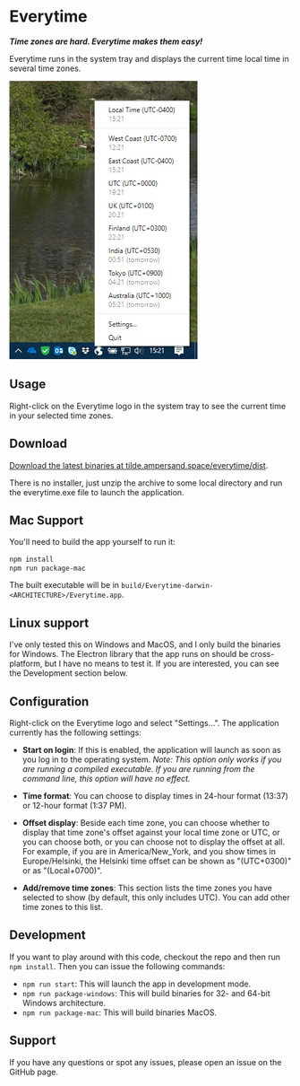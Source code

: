 # Everytime

***Time zones are hard. Everytime makes them easy!***

Everytime runs in the system tray and displays the current time local time in several time zones.

![example screencap](https://raw.githubusercontent.com/kiprobinson/everytime/master/screencap.jpg)

## Usage

Right-click on the Everytime logo in the system tray to see the current time in your selected time zones.

## Download

[Download the latest binaries at tilde.ampersand.space/everytime/dist][binaries].

There is no installer, just unzip the archive to some local directory and run the everytime.exe file to launch the application.

## Mac Support

You'll need to build the app yourself to run it:

```
npm install
npm run package-mac
```

The built executable will be in `build/Everytime-darwin-<ARCHITECTURE>/Everytime.app`.


## Linux support

I've only tested this on Windows and MacOS, and I only build the binaries for Windows. The Electron library that the app runs on should be cross-platform, but I have no means to test it. If you are interested, you can see the Development section below.

## Configuration

Right-click on the Everytime logo and select "Settings...". The application currently has the following settings:

* **Start on login**: If this is enabled, the application will launch as soon as you log in to the operating system. *Note: This option only works if you are running a compiled executable. If you are running from the command line, this option will have no effect.*

* **Time format**: You can choose to display times in 24-hour format (13:37) or 12-hour format (1:37 PM).

* **Offset display**: Beside each time zone, you can choose whether to display that time zone's offset against your local time zone or UTC, or you can choose both, or you can choose not to display the offset at all. For example, if you are in America/New_York, and you show times in Europe/Helsinki, the Helsinki time offset can be shown as "(UTC+0300)" or as "(Local+0700)".

* **Add/remove time zones**: This section lists the time zones you have selected to show (by default, this only includes UTC). You can add other time zones to this list.

## Development

If you want to play around with this code, checkout the repo and then run `npm install`. Then you can issue the following commands:

* `npm run start`: This will launch the app in development mode.
* `npm run package-windows`: This will build binaries for 32- and 64-bit Windows architecture.
* `npm run package-mac`: This will build binaries MacOS.

## Support

If you have any questions or spot any issues, please open an issue on the GitHub page.


[binaries]: https://tilde.ampersand.space/everytime/dist
